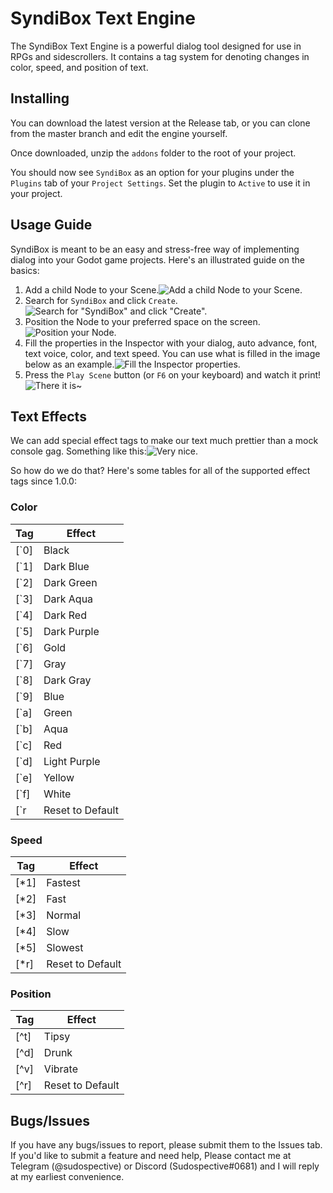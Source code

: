 # SyndiBox Text Engine
The SyndiBox Text Engine is a powerful dialog tool designed for use in RPGs and sidescrollers. It contains a tag system for denoting changes in color, speed, and position of text.

## Installing
You can download the latest version at the Release tab, or you can clone from the master branch and edit the engine yourself.

Once downloaded, unzip the `addons` folder to the root of your project.

You should now see `SyndiBox` as an option for your plugins under the `Plugins` tab of your `Project Settings`. Set the plugin to `Active` to use it in your project.

## Usage Guide
SyndiBox is meant to be an easy and stress-free way of implementing dialog into your Godot game projects. Here's an illustrated guide on the basics:

 1. Add a child Node to your Scene.![Add a child Node to your Scene.](https://imgur.com/4CxIqcX.png)
 2. Search for `SyndiBox` and click `Create`.![Search for "SyndiBox" and click "Create".](https://imgur.com/m3nZt1o.png)
 3. Position the Node to your preferred space on the screen.![Position your Node.](https://imgur.com/U22RfM3.png)
 4. Fill the properties in the Inspector with your dialog, auto advance, font, text voice, color, and text speed. You can use what is filled in the image below as an example.![Fill the Inspector properties.](https://imgur.com/0POjPSz.png)
 5. Press the `Play Scene` button (or `F6` on your keyboard) and watch it print!![There it is~](https://imgur.com/Fiigoty.png)

## Text Effects
We can add special effect tags to make our text much prettier than a mock console gag. Something like this:![Very nice.](https://i.imgur.com/Q8c3tg3.gif)

So how do we do that? Here's some tables for all of the supported effect tags since 1.0.0:

### Color
|Tag|Effect|
|--|--|
|[\`0]|Black|
|[\`1]|Dark Blue|
|[\`2]|Dark Green|
|[\`3]|Dark Aqua|
|[\`4]|Dark Red|
|[\`5]|Dark Purple|
|[\`6]|Gold|
|[\`7]|Gray|
|[\`8]|Dark Gray|
|[\`9]|Blue|
|[\`a]|Green|
|[\`b]|Aqua|
|[\`c]|Red|
|[\`d]|Light Purple|
|[\`e]|Yellow|
|[\`f]|White|
|[\`r|Reset to Default|
### Speed
|Tag|Effect|
|--|--|
|[\*1]|Fastest|
|[\*2]|Fast|
|[\*3]|Normal|
|[\*4]|Slow|
|[\*5]|Slowest|
|[\*r]|Reset to Default
### Position
|Tag|Effect|
|--|--|
|[\^t]|Tipsy|
|[\^d]|Drunk|
|[\^v]|Vibrate|
|[\^r]|Reset to Default|

## Bugs/Issues
If you have any bugs/issues to report, please submit them to the Issues tab. If you'd like to submit a feature and need help, Please contact me at Telegram (@sudospective) or Discord (Sudospective#0681) and I will reply at my earliest convenience.
